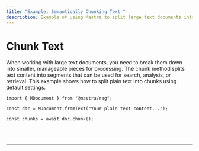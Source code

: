 ```yaml
---
title: "Example: Semantically Chunking Text "
description: Example of using Mastra to split large text documents into smaller chunks for processing.
---
```



# Chunk Text

When working with large text documents, you need to break them down into smaller, manageable pieces for processing. The chunk method splits text content into segments that can be used for search, analysis, or retrieval. This example shows how to split plain text into chunks using default settings.

```tsx copy
import { MDocument } from "@mastra/rag";

const doc = MDocument.fromText("Your plain text content...");

const chunks = await doc.chunk();
```

<br />
<br />
<hr className="dark:border-[#404040] border-gray-300" />
<br />
<br />
<GithubLink
  link={
    "https://github.com/mastra-ai/mastra/blob/main/examples/basics/rag/chunk-text"
  }
/>
